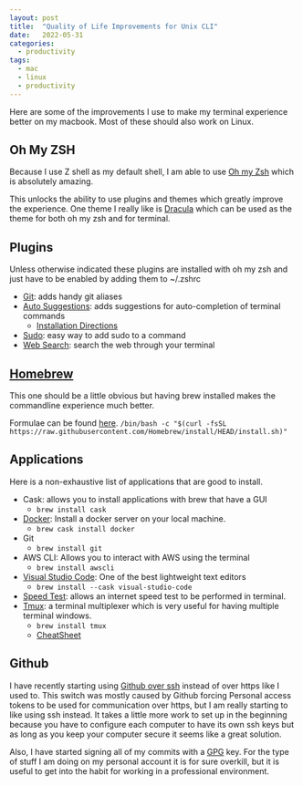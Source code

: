 ```yaml
---
layout: post
title:  "Quality of Life Improvements for Unix CLI"
date:   2022-05-31
categories: 
  - productivity
tags:
  - mac
  - linux
  - productivity
---
```


Here are some of the improvements I use to make my terminal experience better on my macbook. Most of these should also work on Linux.

## Oh My ZSH
Because I use Z shell as my default shell, I am able to use [Oh my Zsh](https://ohmyz.sh/) which is absolutely amazing.

This unlocks the ability to use plugins and themes which greatly improve the experience. One theme I really like is [Dracula](https://draculatheme.com/) which can be used as the theme for both oh my zsh and for terminal.

## Plugins
Unless otherwise indicated these plugins are installed with oh my zsh and just have to be enabled by adding them to ~/.zshrc
 + [Git](https://github.com/ohmyzsh/ohmyzsh/tree/master/plugins/git): adds handy git aliases
 + [Auto Suggestions](https://github.com/zsh-users/zsh-autosuggestions): adds suggestions for auto-completion of terminal commands
    * [Installation Directions](https://github.com/zsh-users/zsh-autosuggestions/blob/master/INSTALL.md)
 + [Sudo](https://github.com/ohmyzsh/ohmyzsh/tree/master/plugins/sudo): easy way to add sudo to a command
 + [Web Search](https://github.com/ohmyzsh/ohmyzsh/tree/master/plugins/web-search): search the web through your terminal

## [Homebrew](brew.sh)
This one should be a little obvious but having brew installed makes the commandline experience much better.

Formulae can be found [here](https://formulae.brew.sh/).
``
/bin/bash -c "$(curl -fsSL https://raw.githubusercontent.com/Homebrew/install/HEAD/install.sh)"
``

## Applications
Here is a non-exhaustive list of applications that are good to install.

+ Cask: allows you to install applications with brew that have a GUI
  + `brew install cask`
+ [Docker](https://www.docker.com/): Install a docker server on your local machine.
  + `brew cask install docker`
+ Git
  + `brew install git`
+ AWS CLI: Allows you to interact with AWS using the terminal
  + `brew install awscli`
+ [Visual Studio Code](https://code.visualstudio.com/): One of the best lightweight text editors
  + `brew install --cask visual-studio-code`
+ [Speed Test](https://www.speedtest.net/apps/cli): allows an internet speed test to be performed in terminal.
+ [Tmux](https://www.ocf.berkeley.edu/~ckuehl/tmux/): a terminal multiplexer which is very useful for having multiple terminal windows.
  + `brew install tmux`
  + [CheatSheet](https://tmuxcheatsheet.com/)

## Github

I have recently starting using [Github over ssh](https://docs.github.com/en/authentication/connecting-to-github-with-ssh) instead of over https like I used to. This switch was mostly caused by Github forcing Personal access tokens to be used for
communication over https, but I am really starting to like using ssh instead. It takes a little more work to set up in the beginning because 
you have to configure each computer to have its own ssh keys but as long as you keep your computer secure it seems like a great solution.

Also, I have started signing all of my commits with a [GPG](https://docs.github.com/en/authentication/managing-commit-signature-verification/adding-a-gpg-key-to-your-github-account) key. For the type of stuff I am doing on my personal account it is for
sure overkill, but it is useful to get into the habit for working in a professional environment.


